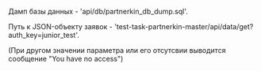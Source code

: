 Дамп базы данных - 'api/db/partnerkin_db_dump.sql'.

Путь к JSON-объекту заявок - 'test-task-partnerkin-master/api/data/get?auth_key=junior_test'.

(При другом значении параметра или его отсутсвии выводится сообщение "You have no access")
